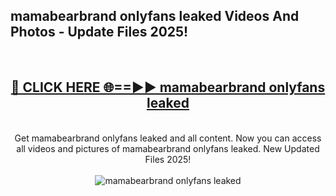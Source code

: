 <h2>mamabearbrand onlyfans leaked Videos And Photos - Update Files 2025!</h2>
<br>
<div align="center">
<h2><a href="https://top-ai-tools.click/QrbHav" rel="nofollow">🔴 CLICK HERE 🌐==►► mamabearbrand onlyfans leaked</a></h2>
<br>
Get mamabearbrand onlyfans leaked and all content. Now you can access all videos and pictures of mamabearbrand onlyfans leaked. New Updated Files 2025!
<br>
<br>
<a href="https://top-ai-tools.click/QrbHav" rel="nofollow" data-target="animated-image.originalLink"><img src="https://i.ibb.co.com/WyWwxjT/player-gif2.gif" alt="mamabearbrand onlyfans leaked" style="max-width: 100%; display: inline-block;" data-target="animated-image.originalImage"></a>
</div>
<br>